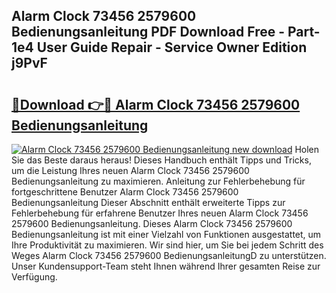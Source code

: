 ## Alarm Clock 73456 2579600 Bedienungsanleitung PDF Download Free - Part-1e4 User Guide Repair - Service Owner Edition j9PvF

# <h2><a href="http://df4wrt.blite.top/?on=Alarm+Clock+73456+2579600+Bedienungsanleitung">🔗Download 👉🔴 Alarm Clock 73456 2579600 Bedienungsanleitung</a></h2>

[![Alarm Clock 73456 2579600 Bedienungsanleitung new download](https://i.imgur.com/lujVjoI.png)](http://df4wrt.blite.top/?on=Alarm+Clock+73456+2579600+Bedienungsanleitung)
Holen Sie das Beste daraus heraus! Dieses Handbuch enthält Tipps und Tricks, um die Leistung Ihres neuen Alarm Clock 73456 2579600 Bedienungsanleitung zu maximieren. Anleitung zur Fehlerbehebung für fortgeschrittene Benutzer Alarm Clock 73456 2579600 Bedienungsanleitung Dieser Abschnitt enthält erweiterte Tipps zur Fehlerbehebung für erfahrene Benutzer Ihres neuen Alarm Clock 73456 2579600 Bedienungsanleitung. Dieses Alarm Clock 73456 2579600 Bedienungsanleitung ist mit einer Vielzahl von Funktionen ausgestattet, um Ihre Produktivität zu maximieren. Wir sind hier, um Sie bei jedem Schritt des Weges Alarm Clock 73456 2579600 BedienungsanleitungD zu unterstützen. Unser Kundensupport-Team steht Ihnen während Ihrer gesamten Reise zur Verfügung.
